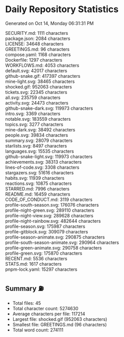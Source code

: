 # Daily Repository Statistics 
Generated on Oct 14, Monday 06:31:31 PM  

SECURITY.md: 1111 characters  
package.json: 2084 characters  
LICENSE: 34648 characters  
GREETINGS.md: 96 characters  
compose.yaml: 1168 characters  
Dockerfile: 1297 characters  
WORKFLOWS.md: 4053 characters  
default.svg: 42017 characters  
github-snake.gif: 417397 characters  
mine-light.svg: 38465 characters  
shocked.gif: 952063 characters  
tickets.svg: 22345 characters  
all.svg: 235759 characters  
activity.svg: 24473 characters  
github-snake-dark.svg: 119973 characters  
intro.svg: 3369 characters  
notable.svg: 183559 characters  
topics.svg: 3277 characters  
mine-dark.svg: 38492 characters  
people.svg: 39834 characters  
summary.svg: 28079 characters  
starlists.svg: 8497 characters  
languages.svg: 15535 characters  
github-snake-light.svg: 119973 characters  
achievements.svg: 38313 characters  
lines-of-code.svg: 3308 characters  
stargazers.svg: 51616 characters  
habits.svg: 11939 characters  
reactions.svg: 10875 characters  
STARRED.md: 7996 characters  
README.md: 16459 characters  
CODE_OF_CONDUCT.md: 3119 characters  
profile-south-season.svg: 176076 characters  
profile-night-green.svg: 289110 characters  
profile-night-view.svg: 289628 characters  
profile-night-rainbow.svg: 482644 characters  
profile-season.svg: 175987 characters  
profile-gitblock.svg: 309079 characters  
profile-season-animate.svg: 290875 characters  
profile-south-season-animate.svg: 290964 characters  
profile-green-animate.svg: 290758 characters  
profile-green.svg: 175870 characters  
RECENT.md: 5536 characters  
STATS.md: 1617 characters  
pnpm-lock.yaml: 15297 characters  

## Summary ⛽  
- Total files: 45  
- Total character count: 5274630  
- Average characters per file: 117214  
- Largest file: shocked.gif (952063 characters)  
- Smallest file: GREETINGS.md (96 characters)  
- Total word count: 274111  
